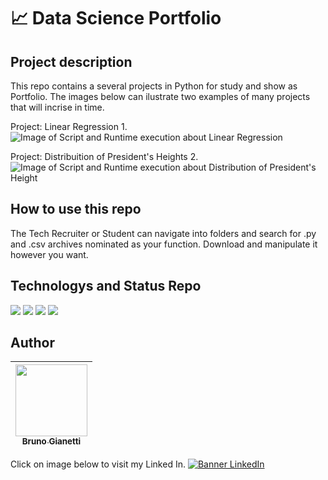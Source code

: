 # :chart_with_upwards_trend: Data Science Portfolio

## Project description

This repo contains a several projects in Python for study and show as Portfolio. The images below can ilustrate two examples of many projects that will incrise in time.

Project: Linear Regression 1.
![Image of Script and Runtime execution about Linear Regression](https://user-images.githubusercontent.com/55636879/210118689-1980a370-183e-472f-a39e-4e9a85ec8a19.PNG)

Project: Distribuition of President's Heights 2.
![Image of Script and Runtime execution about Distribution of President's Height](https://user-images.githubusercontent.com/55636879/210118586-747aaf69-ed37-4314-aed5-5a6ffaa51962.PNG)

## How to use this repo

The Tech Recruiter or Student can navigate into folders and search for .py and .csv archives nominated as your function. Download and manipulate it however you want.

## Technologys and Status Repo


<img src="https://img.shields.io/badge/Subject-Data%20Science-blue"> <img src="https://img.shields.io/github/downloads/brunogianetti/DataSciencePortfolio/total?style=plastic"> <img src="https://img.shields.io/badge/Language-Python-blue"> <img src="https://img.shields.io/badge/Status-always%20under%20construction-yellow">

## Author

| [<img src="https://avatars.githubusercontent.com/u/55636879?v=4" width=115><br><sub>Bruno Gianetti</sub>](https://github.com/brunogianetti) |
| :---: |

Click on image below to visit my Linked In.
[![Banner LinkedIn](https://user-images.githubusercontent.com/55636879/210119349-4576385f-6bc2-4009-9b0a-374477fba4a9.png)](https://www.linkedin.com/in/brunogianetti/)
